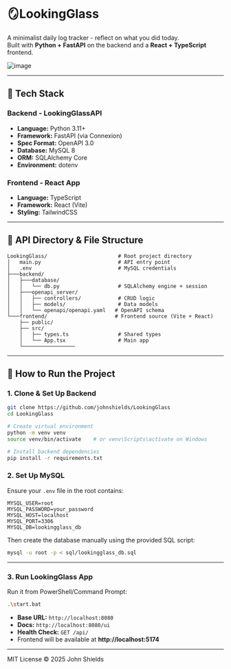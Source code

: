 # 🪞LookingGlass

A minimalist daily log tracker - reflect on what you did today.  
Built with **Python + FastAPI** on the backend and a **React + TypeScript** frontend.

![image](https://github.com/user-attachments/assets/8c754399-f721-41bd-bfd2-e77527a7c465)

---

## 🔧 Tech Stack

### Backend - LookingGlassAPI
- **Language:** Python 3.11+
- **Framework:** FastAPI (via Connexion)
- **Spec Format:** OpenAPI 3.0
- **Database:** MySQL 8
- **ORM:** SQLAlchemy Core
- **Environment:** dotenv

### Frontend - React App
- **Language:** TypeScript
- **Framework:** React (Vite)
- **Styling:** TailwindCSS

---

## 📁 API Directory & File Structure

```
LookingGlass/                       # Root project directory
│   main.py                         # API entry point
│   .env                            # MySQL credentials
├───backend/
│   ├───database/
│   │   └── db.py                   # SQLAlchemy engine + session
│   ├───openapi_server/
│   │   ├── controllers/            # CRUD logic
│   │   ├── models/                 # Data models
│   │   └── openapi/openapi.yaml   # OpenAPI schema
└───frontend/                      # Frontend source (Vite + React)
    ├── public/
    ├── src/
    │   ├── types.ts                # Shared types
    │   └── App.tsx                 # Main app
    └───────────────── 
```

---

## 🚀 How to Run the Project

### 1. Clone & Set Up Backend

```bash
git clone https://github.com/johnshields/LookingGlass
cd LookingGlass

# Create virtual environment
python -m venv venv
source venv/bin/activate    # or venv\Scripts\activate on Windows

# Install backend dependencies
pip install -r requirements.txt
```

### 2. Set Up MySQL

Ensure your `.env` file in the root contains:

```env
MYSQL_USER=root
MYSQL_PASSWORD=your_password
MYSQL_HOST=localhost
MYSQL_PORT=3306
MYSQL_DB=lookingglass_db
```

Then create the database manually using the provided SQL script:

```bash
mysql -u root -p < sql/lookingglass_db.sql
```

---

### 3. Run LookingGlass App

Run it from PowerShell/Command Prompt:

```bash
.\start.bat
```

- **Base URL:** `http://localhost:8080`
- **Docs:** `http://localhost:8080/ui`
- **Health Check:** `GET /api/`
- Frontend will be available at **http://localhost:5174**

---

MIT License © 2025 John Shields
